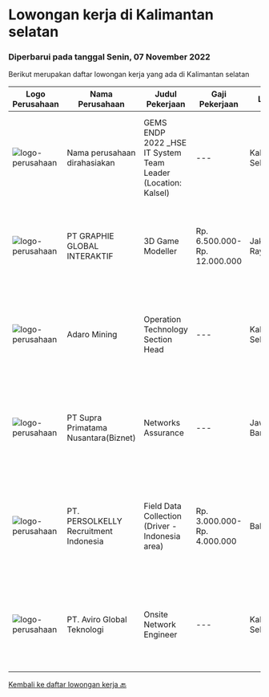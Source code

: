 
  # Lowongan kerja di Kalimantan selatan

  ### Diperbarui pada tanggal Senin, 07 November 2022

  Berikut merupakan daftar lowongan kerja yang ada di Kalimantan selatan

  |Logo Perusahaan | Nama Perusahaan | Judul Pekerjaan | Gaji Pekerjaan | Lokasi | Deskripsi | Tanggal diunggah | Pranala |
  | -------------- | --------------- | --------------- | --------- | --------- | -------------- | ------- | ----------- |
  |![logo-perusahaan](https://i.ibb.co/sqvTCh9/112815900-stock-vector-no-image-available-icon-flat-vector.webp)|Nama perusahaan dirahasiakan|GEMS ENDP 2022 _HSE IT System Team Leader (Location: Kalsel)|---|Kalimantan Selatan|Responsibilities: Manage multiple challenging projects. Assess current state and define business solutions. Analyze and propose business needs....|Sabtu, 05 November 2022|https://www.jobstreet.co.id/id/job/gems-endp-2022-_hse-it-system-team-leader-location%3A-kalsel-4083864?token=0~5a9ba289-285b-40ed-8faf-5ebdfddd7244&sectionRank=1&jobId=jobstreet-id-job-4083864|
|![logo-perusahaan](https://image-service-cdn.seek.com.au/f9a751ea24d68e4658d0eb7882e2db58a9b95cb0/ee4dce1061f3f616224767ad58cb2fc751b8d2dc)|PT GRAPHIE GLOBAL INTERAKTIF|3D Game Modeller|Rp. 6.500.000-Rp. 12.000.000|Jakarta Raya|Job Responsibilities: Creating 3D Model character for game Smoothing a 3D file Editing 3D File UV Unwrap texturing Humanoid Rigging Required Software...|Senin, 07 November 2022|https://www.jobstreet.co.id/id/job/3d-game-modeller-4095478?token=0~5a9ba289-285b-40ed-8faf-5ebdfddd7244&sectionRank=2&jobId=jobstreet-id-job-4095478|
|![logo-perusahaan](https://image-service-cdn.seek.com.au/9df6b5cb2fe487a9feef54e5d6b60ed590c67471/ee4dce1061f3f616224767ad58cb2fc751b8d2dc)|Adaro Mining|Operation Technology Section Head|---|Kalimantan Selatan|Job Responsibilities: Lead, Align and Monitor current Digitalization program across core operation divisions ( Production , Marketing &amp; Coal...|Kamis, 03 November 2022|https://www.jobstreet.co.id/id/job/operation-technology-section-head-4093355?token=0~5a9ba289-285b-40ed-8faf-5ebdfddd7244&sectionRank=3&jobId=jobstreet-id-job-4093355|
|![logo-perusahaan](https://image-service-cdn.seek.com.au/ded6537591a7b69d01775b5b7ccc9201c29d3e83/ee4dce1061f3f616224767ad58cb2fc751b8d2dc)|PT Supra Primatama Nusantara(Biznet)|Networks Assurance|---|Jawa Barat|Tanggung Jawab:  Melakukan Audit &amp; Commissioning jaringan Fiber Optic (FTTx GPON, and Metro Ethernet) Memastikan pembangunan jaringan fiber optik...|Selasa, 25 Oktober 2022|https://www.jobstreet.co.id/id/job/networks-assurance-4080224?token=0~5a9ba289-285b-40ed-8faf-5ebdfddd7244&sectionRank=4&jobId=jobstreet-id-job-4080224|
|![logo-perusahaan](https://image-service-cdn.seek.com.au/a778cc2d537d275f0abc3d64068f14c4c640057e/ee4dce1061f3f616224767ad58cb2fc751b8d2dc)|PT. PERSOLKELLY Recruitment Indonesia|Field Data Collection (Driver - Indonesia area)|Rp. 3.000.000-Rp. 4.000.000|Bali|Job Description: Kumpulkan (peta) imajiner di area sesuai instruksi pemimpin. Memenuhi target pemetaan harian/bulanan &amp; mengoperasikan, menangani...|Rabu, 26 Oktober 2022|https://www.jobstreet.co.id/id/job/field-data-collection-driver-indonesia-area-4081173?token=0~5a9ba289-285b-40ed-8faf-5ebdfddd7244&sectionRank=5&jobId=jobstreet-id-job-4081173|
|![logo-perusahaan](https://image-service-cdn.seek.com.au/0dfe6edb13bafff6dfcb4e9cd745a94cfdf9c8eb/ee4dce1061f3f616224767ad58cb2fc751b8d2dc)|PT. Aviro Global Teknologi|Onsite Network Engineer|---|Kalimantan Selatan|Job Description: Perform to install, Configure &amp; Support Maintenance/Project within site Installation, Integration and Migration for project...|Kamis, 20 Oktober 2022|https://www.jobstreet.co.id/id/job/onsite-network-engineer-4062573?token=0~5a9ba289-285b-40ed-8faf-5ebdfddd7244&sectionRank=6&jobId=jobstreet-id-job-4062573|


  [Kembali ke daftar lowongan kerja 🔙](../README.md#daftar-lowongan-kerja)
  